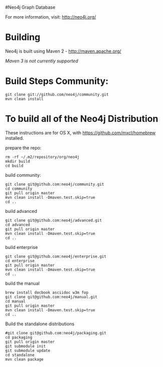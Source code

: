 #Neo4j Graph Database

For more information, visit:
http://neo4j.org/

# Building
Neo4j is built using Maven 2 - http://maven.apache.org/

*Maven 3 is not currently supported*

Build Steps Community:
======================

    git clone git://github.com/neo4j/community.git
    mvn clean install


To build all of the Neo4j Distribution
======================================


These instructions are for OS X, with https://github.com/mxcl/homebrew installed.

prepare the repo:

    rm -rf ~/.m2/repository/org/neo4j
    mkdir build
    cd build

build community:

    git clone git@github.com:neo4j/community.git
    cd community
    git pull origin master
    mvn clean install -Dmaven.test.skip=true
    cd ..

build advanced

    git clone git@github.com:neo4j/advanced.git
    cd advanced
    git pull origin master
    mvn clean install -Dmaven.test.skip=true
    cd ..

build enterprise

    git clone git@github.com:neo4j/enterprise.git
    cd enterprise
    git pull origin master
    mvn clean install -Dmaven.test.skip=true
    cd ..

build the manual

    brew install docbook asciidoc w3m fop
    git clone git@github.com:neo4j/manual.git
    cd manual
    git pull origin master
    mvn clean install -Dmaven.test.skip=true
    cd ..

Build the standalone distributions

    #git clone git@github.com:neo4j/packaging.git
    cd packaging
    git pull origin master
    git submodule init
    git submodule update
    cd standalone
    mvn clean package